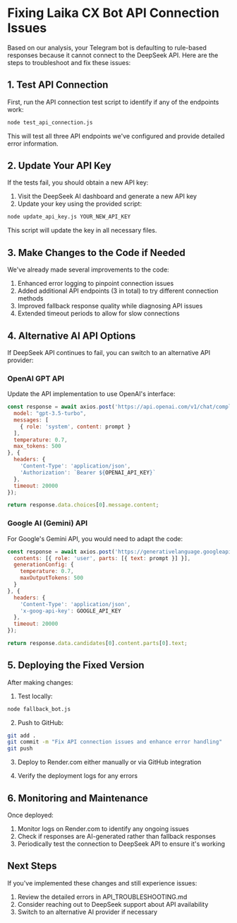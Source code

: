 # Fixing Laika CX Bot API Connection Issues

Based on our analysis, your Telegram bot is defaulting to rule-based responses because it cannot connect to the DeepSeek API. Here are the steps to troubleshoot and fix these issues:

## 1. Test API Connection

First, run the API connection test script to identify if any of the endpoints work:

```bash
node test_api_connection.js
```

This will test all three API endpoints we've configured and provide detailed error information.

## 2. Update Your API Key

If the tests fail, you should obtain a new API key:

1. Visit the DeepSeek AI dashboard and generate a new API key
2. Update your key using the provided script:

```bash
node update_api_key.js YOUR_NEW_API_KEY
```

This script will update the key in all necessary files.

## 3. Make Changes to the Code if Needed

We've already made several improvements to the code:

1. Enhanced error logging to pinpoint connection issues
2. Added additional API endpoints (3 in total) to try different connection methods
3. Improved fallback response quality while diagnosing API issues
4. Extended timeout periods to allow for slow connections

## 4. Alternative AI API Options

If DeepSeek API continues to fail, you can switch to an alternative API provider:

### OpenAI GPT API
Update the API implementation to use OpenAI's interface:

```javascript
const response = await axios.post('https://api.openai.com/v1/chat/completions', {
  model: "gpt-3.5-turbo",
  messages: [
    { role: 'system', content: prompt }
  ],
  temperature: 0.7,
  max_tokens: 500
}, {
  headers: {
    'Content-Type': 'application/json',
    'Authorization': `Bearer ${OPENAI_API_KEY}`
  },
  timeout: 20000
});

return response.data.choices[0].message.content;
```

### Google AI (Gemini) API
For Google's Gemini API, you would need to adapt the code:

```javascript
const response = await axios.post('https://generativelanguage.googleapis.com/v1beta/models/gemini-pro:generateContent', {
  contents: [{ role: 'user', parts: [{ text: prompt }] }],
  generationConfig: {
    temperature: 0.7,
    maxOutputTokens: 500
  }
}, {
  headers: {
    'Content-Type': 'application/json',
    'x-goog-api-key': GOOGLE_API_KEY
  },
  timeout: 20000
});

return response.data.candidates[0].content.parts[0].text;
```

## 5. Deploying the Fixed Version

After making changes:

1. Test locally:
```bash
node fallback_bot.js
```

2. Push to GitHub:
```bash
git add .
git commit -m "Fix API connection issues and enhance error handling"
git push
```

3. Deploy to Render.com either manually or via GitHub integration

4. Verify the deployment logs for any errors

## 6. Monitoring and Maintenance

Once deployed:

1. Monitor logs on Render.com to identify any ongoing issues
2. Check if responses are AI-generated rather than fallback responses
3. Periodically test the connection to DeepSeek API to ensure it's working

## Next Steps

If you've implemented these changes and still experience issues:

1. Review the detailed errors in API_TROUBLESHOOTING.md
2. Consider reaching out to DeepSeek support about API availability
3. Switch to an alternative AI provider if necessary
